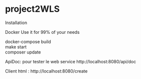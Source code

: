 # project2WLS

Installation

Docker
Use it for 99% of your needs

docker-compose build                   
make start                  
composer update

ApiDoc: pour tester le web service 
   http://localhost:8080/api/doc
    
Client html : 
    http://localhost:8080/create
